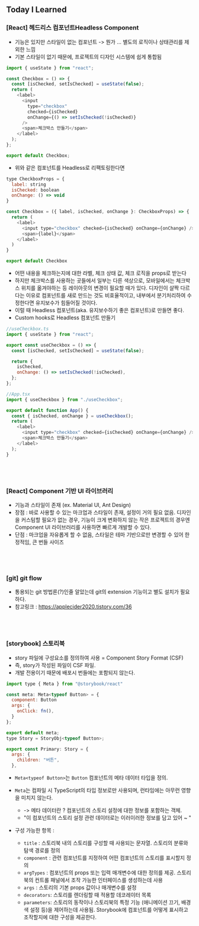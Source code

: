 ## Today I Learned

### [React] 헤드리스 컴포넌트Headless Component

- 기능은 있지만 스타일이 없는 컴포넌트 -> 뭔가 ... 별도의 로직이나 상태관리를 제외한 느낌
- 기본 스타일이 없기 때문에, 프로젝트의 디자인 시스템에 쉽게 통합됨

```javascript
import { useState } from "react";

const Checkbox = () => {
  const [isChecked, setIsChecked] = useState(false);
  return (
    <label>
      <input
        type="checkbox"
        checked={isChecked}
        onChange={() => setIsChecked(!isChecked)}
      />
      <span>체크박스 만들기</span>
    </label>
  );
};

export default Checkbox;
```

- 위와 같은 컴포넌트를 Headless로 리팩토링한다면

```javascript
type CheckboxProps = {
  label: string
  isChecked: boolean
  onChange: () => void
}

const Checkbox = ({ label, isChecked, onChange }: CheckboxProps) => {
  return (
    <label>
      <input type="checkbox" checked={isChecked} onChange={onChange} />
      <span>{label}</span>
    </label>
  )
}

export default Checkbox
```

- 어떤 내용을 체크하는지에 대한 라벨, 체크 상태 값, 체크 로직을 props로 받는다
- 하지만 체크박스를 사용하는 곳들에서 일부는 다른 색상으로, 모바일에서는 체크박스 위치를 옮겨야하는 등 레이아웃의 변경이 필요할 때가 있다. 디자인이 살짝 다르다는 이유로 컴포넌트를 새로 만드는 것도 비효율적이고, 내부에서 분기처리하여 수정한다면 유지보수가 힘들어질 것이다.
- 이럴 때 Headless 컴포넌트(aka. 유지보수하기 좋은 컴포넌트)로 만들면 좋다.
- Custom hooks로 Headless 컴포넌트 만들기

```javascript
//useCheckbox.ts
import { useState } from "react";

export const useCheckbox = () => {
  const [isChecked, setIsChecked] = useState(false);

  return {
    isChecked,
    onChange: () => setIsChecked(!isChecked),
  };
};
```

```javascript
//App.tsx
import { useCheckbox } from "./useCheckbox";

export default function App() {
  const { isChecked, onChange } = useCheckbox();
  return (
    <label>
      <input type="checkbox" checked={isChecked} onChange={onChange} />
      <span>체크박스 만들기</span>
    </label>
  );
}
```

## <br />

### [React] Component 기반 UI 라이브러리

- 기능과 스타일이 존재 (ex. Material UI, Ant Design)
- 장점 : 바로 사용할 수 있는 마크업과 스타일이 존재, 설정이 거의 필요 없음. 디자인을 커스텀할 필요가 없는 경우, 기능이 크게 변화하지 않는 작은 프로젝트의 경우엔 Component UI 라이브러리를 사용하면 빠르게 개발할 수 있다.
- 단점 : 마크업을 자유롭게 할 수 없음, 스타일은 테마 기반으로만 변경할 수 있어 한정적임, 큰 번들 사이즈

## <br />

### [git] git flow

- 통용되는 git 방법론(?)인줄 알았는데 git의 extension 기능이고 별도 설치가 필요하다.
- 참고링크 : https://applecider2020.tistory.com/36

## <br />

### [storybook] 스토리북

- story 파일에 구성요소를 정의하여 사용 = Component Story Format (CSF)
- 즉, story가 작성된 파일이 CSF 파일.
- 개발 전용이기 때문에 배포시 번들에는 포함되지 않는다.

```javascript
import type { Meta } from "@storybook/react"

const meta: Meta<typeof Button> = {
  component: Button
  args: {
    onClick: fn(),
  }
};

export default meta;
type Story = StoryObj<typeof Button>;

export const Primary: Story = {
  args: {
    children: "버튼",
  },
```

- `Meta<typeof Button>`는 `Button` 컴포넌트의 메타 데이터 타입을 정의.
- `Meta`는 컴파일 시 TypeScript의 타입 정보로만 사용되며, 런타임에는 아무런 영향을 미치지 않는다.

  - -> 메타 데이터란 ? 컴포넌트의 스토리 설정에 대한 정보를 포함하는 객체.
  - "이 컴포넌트의 스토리 설정 관련 데이터로는 이러이러한 정보를 담고 있어 ~ "

- 구성 가능한 항목 :
  - `title` : 스토리북 내의 스토리를 구성할 때 사용되는 문자열. 스토리의 분류와 탐색 경로를 정의
  - `component` : 관련 컴포넌트를 지정하여 어떤 컴포넌트의 스토리를 표시할지 정의
  - `argTypes` : 컴포넌트의 props 또는 입력 매개변수에 대한 정의를 제공. 스토리북의 컨트롤 패널에서 조작 가능한 인터페이스를 생성하는데 사용
  - `args` : 스토리의 기본 props 값이나 매개변수를 설정
  - `decorators`: 스토리를 렌더링할 때 적용할 데코레이터 목록
  - `parameters`: 스토리의 동작이나 스토리북의 특정 기능 (애니메이션 끄기, 배경색 설정 등)을 제어하는데 사용됨. Storybook에 컴포넌트를 어떻게 표시하고 조작할지에 대한 구성을 제공한다.
